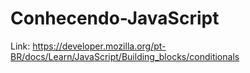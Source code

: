 # Conhecendo-JavaScript #

Link: https://developer.mozilla.org/pt-BR/docs/Learn/JavaScript/Building_blocks/conditionals
